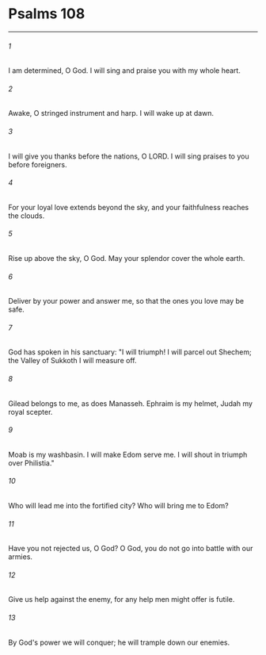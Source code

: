 # Psalms 108
***



###### 1 
I am determined, O God. I will sing and praise you with my whole heart. 

###### 2 
Awake, O stringed instrument and harp. I will wake up at dawn. 

###### 3 
I will give you thanks before the nations, O LORD. I will sing praises to you before foreigners. 

###### 4 
For your loyal love extends beyond the sky, and your faithfulness reaches the clouds. 

###### 5 
Rise up above the sky, O God. May your splendor cover the whole earth. 

###### 6 
Deliver by your power and answer me, so that the ones you love may be safe. 

###### 7 
God has spoken in his sanctuary: "I will triumph! I will parcel out Shechem; the Valley of Sukkoth I will measure off. 

###### 8 
Gilead belongs to me, as does Manasseh. Ephraim is my helmet, Judah my royal scepter. 

###### 9 
Moab is my washbasin. I will make Edom serve me. I will shout in triumph over Philistia." 

###### 10 
Who will lead me into the fortified city? Who will bring me to Edom? 

###### 11 
Have you not rejected us, O God? O God, you do not go into battle with our armies. 

###### 12 
Give us help against the enemy, for any help men might offer is futile. 

###### 13 
By God's power we will conquer; he will trample down our enemies.
